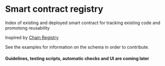 # Smart contract registry

Index of existing and deployed smart contract for tracking existing code and promotong reusability

Inspired by [Chain Registry](https://github.com/chainapsis/keplr-chain-registry)

See the examples for information on the schema in order to contribute.

#### Guidelines, testing scripts, automatic checks and UI are coming later
